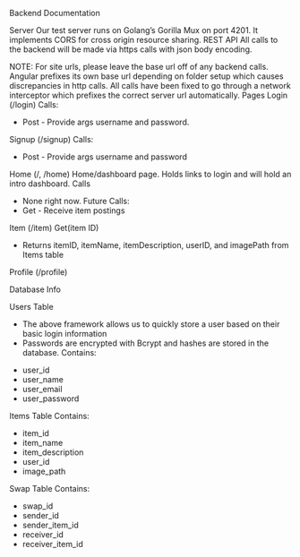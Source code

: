 ﻿Backend Documentation


Server
Our test server runs on Golang’s Gorilla Mux on port 4201. It implements CORS for cross origin resource sharing. 
REST API
All calls to the backend will be made via https calls with json body encoding. 


NOTE: For site urls, please leave the base url off of any backend calls. Angular prefixes its own base url depending on folder setup which causes discrepancies in http calls. All calls have been fixed to go through a network interceptor which prefixes the correct server url automatically.
Pages
Login (/login)
Calls:
* Post - Provide args username and password.


Signup (/signup)
Calls:
* Post - Provide args username and password


Home (/, /home)
Home/dashboard page. Holds links to login and will hold an intro dashboard.
Calls
* None right now. 
Future Calls:
* Get - Receive item postings


Item (/item)
Get(item ID)
- Returns itemID, itemName, itemDescription, userID, and imagePath from Items table


Profile (/profile)


Database Info

Users Table
* The above framework allows us to quickly store a user based on their basic login information
* Passwords are encrypted with Bcrypt and hashes are stored in the database.
Contains:
- user_id
- user_name
- user_email
- user_password


Items Table
Contains:
- item_id
- item_name
- item_description
- user_id
- image_path

Swap Table
Contains:
- swap_id
- sender_id
- sender_item_id
- receiver_id
- receiver_item_id
